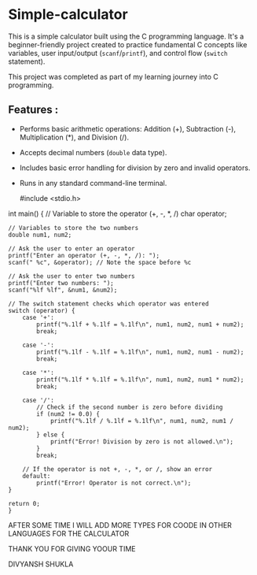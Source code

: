 # Simple-calculator

This is a simple calculator built using the C programming language. It's a beginner-friendly project created to practice fundamental C concepts like variables, user input/output (`scanf`/`printf`), and control flow (`switch` statement).

This project was completed as part of my learning journey into C programming.

## Features :

* Performs basic arithmetic operations: Addition (+), Subtraction (-), Multiplication (*), and Division (/).
* Accepts decimal numbers (`double` data type).
* Includes basic error handling for division by zero and invalid operators.
* Runs in any standard command-line terminal.



  #include <stdio.h>

int main() {
    // Variable to store the operator (+, -, *, /)
    char operator;
    
    // Variables to store the two numbers
    double num1, num2;

    // Ask the user to enter an operator
    printf("Enter an operator (+, -, *, /): ");
    scanf(" %c", &operator); // Note the space before %c

    // Ask the user to enter two numbers
    printf("Enter two numbers: ");
    scanf("%lf %lf", &num1, &num2);

    // The switch statement checks which operator was entered
    switch (operator) {
        case '+':
            printf("%.1lf + %.1lf = %.1lf\n", num1, num2, num1 + num2);
            break;
        
        case '-':
            printf("%.1lf - %.1lf = %.1lf\n", num1, num2, num1 - num2);
            break;
        
        case '*':
            printf("%.1lf * %.1lf = %.1lf\n", num1, num2, num1 * num2);
            break;
        
        case '/':
            // Check if the second number is zero before dividing
            if (num2 != 0.0) {
                printf("%.1lf / %.1lf = %.1lf\n", num1, num2, num1 / num2);
            } else {
                printf("Error! Division by zero is not allowed.\n");
            }
            break;

        // If the operator is not +, -, *, or /, show an error
        default:
            printf("Error! Operator is not correct.\n");
    }

    return 0;
    }


  AFTER SOME TIME I WILL ADD MORE TYPES FOR COODE IN OTHER LANGUAGES FOR THE CALCULATOR

  
 THANK YOU FOR GIVING YOOUR TIME


 DIVYANSH SHUKLA

